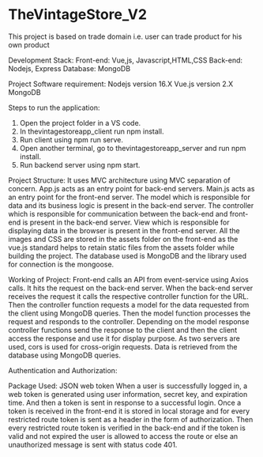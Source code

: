# TheVintageStore_V2
This project is based on trade domain i.e. user can trade product for his own product

Development Stack:
Front-end: Vue,js, Javascript,HTML,CSS
Back-end: Nodejs, Express
Database: MongoDB

Project Software requirement:
Nodejs version 16.X
Vue.js version 2.X
MongoDB

Steps to run the application:
1. Open the project folder in a VS code.
2. In thevintagestoreapp_client run npm install.
3. Run client using npm run serve.
4. Open another terminal, go to thevintagestoreapp_server and run npm install.
5. Run backend server using npm start.

Project Structure:
It uses MVC architecture using MVC separation of concern.
App.js acts as an entry point for back-end servers.
Main.js acts as an entry point for the front-end server.
The model which is responsible for data and its business logic is present in the back-end server.
The controller which is responsible for communication between the back-end and front-end is present in the back-end server.
View which is responsible for displaying data in the browser is present in the front-end server.
All the images and CSS are stored in the assets folder on the front-end as the vue.js standard helps to retain static files from the assets folder while building the project. 
The database used is MongoDB and the library used for connection is the mongoose.

Working of Project:
Front-end calls an API from event-service using Axios calls.
It hits the request on the back-end server.
When the back-end server receives the request it calls the respective controller function for the URL.
Then the controller function requests a model for the data requested from the client using MongoDB queries.
Then the model function processes the request and responds to the controller.
Depending on the model response controller functions send the response to the client and then the client access the response and use it for display purpose.
As two servers are used, cors is used for cross-origin requests.
Data is retrieved from the database using MongoDB queries.

Authentication and Authorization:

Package Used: JSON web token
When a user is successfully logged in, a web token is generated using user information, secret key, and expiration time. And then a token is sent in response to a successful login.
Once a token is received in the front-end it is stored in local storage and for every restricted route token is sent as a header in the form of authorization.
Then every restricted route token is verified in the back-end and if the token is valid and not expired the user is allowed to access the route or else an unauthorized message is sent with status code 401.




